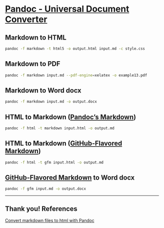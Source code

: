 # [Pandoc - Universal Document Converter](https://pandoc.org/)

## Markdown to HTML

```bash
pandoc -f markdown -t html5 -o output.html input.md -c style.css
```

## Markdown to PDF

```bash
pandoc -f markdown input.md --pdf-engine=xelatex -o example13.pdf
```

## Markdown to Word docx

```bash
pandoc -f markdown input.md -o output.docx
```

## HTML to Markdown ([Pandoc’s Markdown](https://pandoc.org/MANUAL.html#pandocs-markdown))

```bash
pandoc -f html -t markdown input.html -o output.md
```

## HTML to Markdown ([GitHub-Flavored Markdown](https://docs.github.com/en/github/writing-on-github))

```bash
pandoc -f html -t gfm input.html -o output.md
```

## [GitHub-Flavored Markdown](https://docs.github.com/en/github/writing-on-github) to Word docx

```bash
pandoc -f gfm input.md -o output.docx
```

<!-- ## PowerPoint to Markdown -->

---

## Thank you! References
[Convert markdown files to html with Pandoc](https://gist.github.com/atelierbram/09c8fb742f1518f09ff9e4338ab8f7fb)
